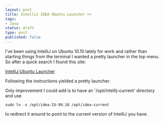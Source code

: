 ```yaml
---
layout: post
title: IntelliJ IDEA Ubuntu Launcher ++
tags:
- Java
status: draft
type: post
published: false
---
```

I've been using IntelliJ on Ubuntu 10.10 lately for work and rather than
starting things from the terminal I wanted a pretty launcher in the top menu. So
after a quick search I found this site:

[IntelliJ Ubuntu Launcher](http://www.dotkam.com/2010/06/16/intellij-idea-ubuntu-launcher/)

Following the instructions yielded a pretty launcher.

Only improvement I could add is to have an '/opt/intellij-current' directory and use

    sudo ln -s /opt/idea-IU-99.18 /opt/idea-current

to redirect it around to point to the current version of IntelliJ you have.
